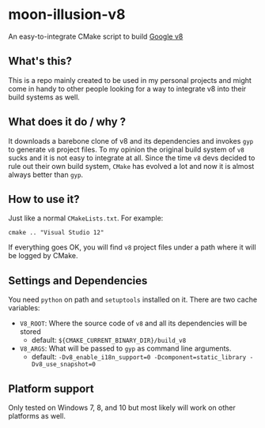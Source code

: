# moon-illusion-v8
An easy-to-integrate CMake script to build [Google v8](https://developers.google.com/v8/)

## What's this?
This is a repo mainly created to be used in my personal projects and might come in handy to other people looking for a way to integrate v8 into their build systems as well.

## What does it do / why ?
It downloads a barebone clone of v8 and its dependencies and invokes `gyp` to generate `v8` project files. To my opinion the original build system of `v8` sucks and it is not easy to integrate at all. Since the time `v8` devs decided to rule out their own build system, `CMake` has evolved a lot and now it is almost always better than `gyp`.

## How to use it?
Just like a normal `CMakeLists.txt`. For example:
```CMD
cmake .. "Visual Studio 12"
```
If everything goes OK, you will find `v8` project files under a path where it will be logged by CMake.

## Settings and Dependencies
You need `python` on path and `setuptools` installed on it. There are two cache variables:

 - `V8_ROOT`: Where the source code of `v8` and all its dependencies will be stored
    - default: `${CMAKE_CURRENT_BINARY_DIR}/build_v8`
 - `V8_ARGS`: What will be passed to `gyp` as command line arguments.
    - default: `-Dv8_enable_i18n_support=0 -Dcomponent=static_library -Dv8_use_snapshot=0`

## Platform support
Only tested on Windows 7, 8, and 10 but most likely will work on other platforms as well.
